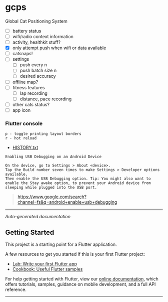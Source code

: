 # gcps

Global Cat Positioning System

- [ ] battery status
- [ ] wifi/radio context information
- [ ] activity, healthkit stuff?
- [x] only attempt push when wifi or data available
- [ ] catsnaps!
- [ ] settings
  - [ ] push every n
  - [ ] push batch size n
  - [ ] desired accuracy
- [ ] offline map?
- [ ] fitness features
  - [ ] lap recording
  - [ ] distance, pace recording
- [ ] other cats status?
- [ ] app icon

### Flutter console

```
p - toggle printing layout borders
r - hot reload
```

- [HISTORY.txt](./HISTORY.txt)

```
Enabling USB Debugging on an Android Device

On the device, go to Settings > About <device>.
Tap the Build number seven times to make Settings > Developer options available.
Then enable the USB Debugging option. Tip: You might also want to enable the Stay awake option, to prevent your Android device from sleeping while plugged into the USB port.
```
> https://www.google.com/search?channel=fs&q=android+enable+usb+debugging


---

_Auto-generated documentation_

## Getting Started

This project is a starting point for a Flutter application.

A few resources to get you started if this is your first Flutter project:

- [Lab: Write your first Flutter app](https://flutter.dev/docs/get-started/codelab)
- [Cookbook: Useful Flutter samples](https://flutter.dev/docs/cookbook)

For help getting started with Flutter, view our
[online documentation](https://flutter.dev/docs), which offers tutorials,
samples, guidance on mobile development, and a full API reference.

---
